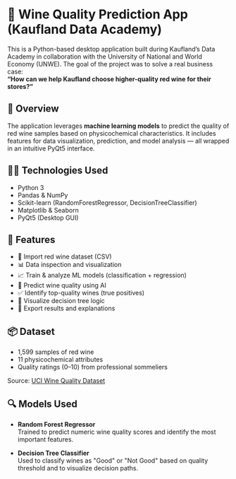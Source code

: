 # 🍷 Wine Quality Prediction App (Kaufland Data Academy)

This is a Python-based desktop application built during Kaufland’s Data Academy in collaboration with the University of National and World Economy (UNWE). The goal of the project was to solve a real business case:  
**“How can we help Kaufland choose higher-quality red wine for their stores?”**

## 📌 Overview

The application leverages **machine learning models** to predict the quality of red wine samples based on physicochemical characteristics. It includes features for data visualization, prediction, and model analysis — all wrapped in an intuitive PyQt5 interface.

## 👨‍💻 Technologies Used

- Python 3
- Pandas & NumPy
- Scikit-learn (RandomForestRegressor, DecisionTreeClassifier)
- Matplotlib & Seaborn
- PyQt5 (Desktop GUI)

## 🚀 Features

- 📂 Import red wine dataset (CSV)
- 📊 Data inspection and visualization
- 📈 Train & analyze ML models (classification + regression)
- 🧠 Predict wine quality using AI
- ✅ Identify top-quality wines (true positives)
- 🌳 Visualize decision tree logic
- 📃 Export results and explanations

## 📦 Dataset

- 1,599 samples of red wine
- 11 physicochemical attributes
- Quality ratings (0–10) from professional sommeliers

Source: [UCI Wine Quality Dataset](https://archive.ics.uci.edu/ml/datasets/wine+quality)

## 🔍 Models Used

- **Random Forest Regressor**  
  Trained to predict numeric wine quality scores and identify the most important features.
  
- **Decision Tree Classifier**  
  Used to classify wines as "Good" or "Not Good" based on quality threshold and to visualize decision paths.
